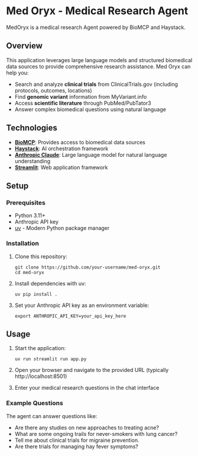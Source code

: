 # Med Oryx - Medical Research Agent

MedOryx is a medical research Agent powered by BioMCP and Haystack. 

## Overview

This application leverages large language models and structured biomedical data sources to provide comprehensive research assistance. Med Oryx can help you:

- Search and analyze **clinical trials** from ClinicalTrials.gov (including protocols, outcomes, locations)
- Find **genomic variant** information from MyVariant.info
- Access **scientific literature** through PubMed/PubTator3
- Answer complex biomedical questions using natural language

## Technologies

- **[BioMCP](https://github.com/genomoncology/biomcp)**: Provides access to biomedical data sources
- **[Haystack](https://github.com/deepset-ai/haystack)**: AI orchestration framework
- **[Anthropic Claude](https://www.anthropic.com/claude)**: Large language model for natural language understanding
- **[Streamlit](https://streamlit.io/)**: Web application framework

## Setup

### Prerequisites

- Python 3.11+
- Anthropic API key
- [uv](https://github.com/astral-sh/uv) - Modern Python package manager

### Installation

1. Clone this repository:
   ```
   git clone https://github.com/your-username/med-oryx.git
   cd med-oryx
   ```

2. Install dependencies with uv:
   ```
   uv pip install .
   ```

3. Set your Anthropic API key as an environment variable:
   ```
   export ANTHROPIC_API_KEY=your_api_key_here
   ```

## Usage

1. Start the application:
   ```
   uv run streamlit run app.py
   ```

2. Open your browser and navigate to the provided URL (typically http://localhost:8501)

3. Enter your medical research questions in the chat interface

### Example Questions

The agent can answer questions like:
- Are there any studies on new approaches to treating acne?
- What are some ongoing trails for never-smokers with lung cancer?
- Tell me about clinical trials for migraine prevention.
- Are there trials for managing hay fever symptoms?
